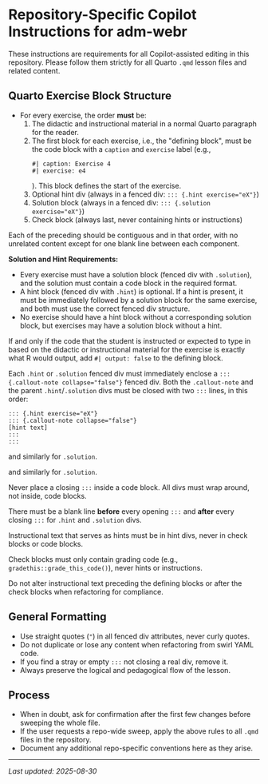 # Repository-Specific Copilot Instructions for adm-webr

These instructions are requirements for all Copilot-assisted editing in this repository. Please follow them strictly for all Quarto `.qmd` lesson files and related content.

## Quarto Exercise Block Structure

- For every exercise, the order **must** be:
  1. The didactic and instructional material in a normal Quarto paragraph for the reader.
  2. The first block for each exercise, i.e., the "defining block", must be the code block with a `caption` and `exercise` label (e.g.,
     ```{webr}
     #| caption: Exercise 4
     #| exercise: e4
     ```
     ). This block defines the start of the exercise.
  3. Optional hint div (always in a fenced div: `::: {.hint exercise="eX"}`)
  4. Solution block (always in a fenced div: `::: {.solution exercise="eX"}`)
  5. Check block (always last, never containing hints or instructions)

Each of the preceding should be contiguous and in that order, with no unrelated content except for one blank line between each component.

**Solution and Hint Requirements:**
- Every exercise must have a solution block (fenced div with `.solution`), and the solution must contain a code block in the required format.
- A hint block (fenced div with `.hint`) is optional. If a hint is present, it must be immediately followed by a solution block for the same exercise, and both must use the correct fenced div structure.
- No exercise should have a hint block without a corresponding solution block, but exercises may have a solution block without a hint.

If and only if the code that the student is instructed or expected to type in based on the didactic or instructional material for the exercise is exactly what R would output, add `#| output: false` to the defining block.

Each `.hint` or `.solution` fenced div must immediately enclose a `::: {.callout-note collapse="false"}` fenced div.
Both the `.callout-note` and the parent `.hint`/`.solution` divs must be closed with two `:::` lines, in this order:

  ```
  ::: {.hint exercise="eX"}
  ::: {.callout-note collapse="false"}
  [hint text]
  :::
  :::
  ```
  and similarly for `.solution`.

and similarly for `.solution`.

Never place a closing `:::` inside a code block. All divs must wrap around, not inside, code blocks.

There must be a blank line **before** every opening `:::` and **after** every closing `:::` for `.hint` and `.solution` divs.

Instructional text that serves as hints must be in hint divs, never in check blocks or code blocks.

Check blocks must only contain grading code (e.g., `gradethis::grade_this_code()`), never hints or instructions.

Do not alter instructional text preceding the defining blocks or after the check blocks when refactoring for compliance.

## General Formatting

- Use straight quotes (`"`) in all fenced div attributes, never curly quotes.
- Do not duplicate or lose any content when refactoring from swirl YAML code.
- If you find a stray or empty `:::` not closing a real div, remove it.
- Always preserve the logical and pedagogical flow of the lesson.

## Process

- When in doubt, ask for confirmation after the first few changes before sweeping the whole file.
- If the user requests a repo-wide sweep, apply the above rules to all `.qmd` files in the repository.
- Document any additional repo-specific conventions here as they arise.

---
_Last updated: 2025-08-30_
